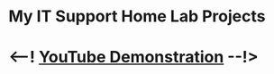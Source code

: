 <h1>My IT Support Home Lab Projects<h1>

<--! [YouTube Demonstration]() --!>

</p>

<!--
 ```diff
- text in red
+ text in green
! text in orange
# text in gray
@@ text in purple (and bold)@@
```
--!>

